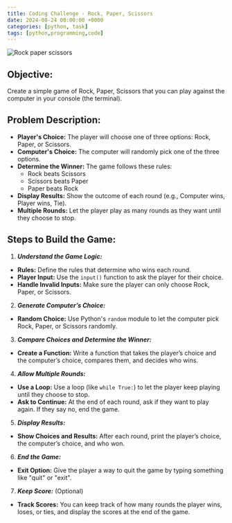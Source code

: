 ```yaml
---
title: Coding Challenge - Rock, Paper, Scissors
date: 2024-08-24 00:00:00 +0000
categories: [python, task]
tags: [python,programming,code]
---
```


![Rock paper scissors](https://upload.wikimedia.org/wikipedia/commons/6/67/Rock-paper-scissors.svg)

## Objective:
Create a simple game of Rock, Paper, Scissors that you can play against the computer in your console (the terminal).

## Problem Description:
- **Player's Choice:** The player will choose one of three options: Rock, Paper, or Scissors.
- **Computer's Choice:** The computer will randomly pick one of the three options.
- **Determine the Winner:** The game follows these rules:
  - Rock beats Scissors
  - Scissors beats Paper
  - Paper beats Rock
- **Display Results:** Show the outcome of each round (e.g., Computer wins, Player wins, Tie).
- **Multiple Rounds:** Let the player play as many rounds as they want until they choose to stop.

## Steps to Build the Game:

1. ***Understand the Game Logic:***
- **Rules:** Define the rules that determine who wins each round.
- **Player Input:** Use the `input()` function to ask the player for their choice.
- **Handle Invalid Inputs:** Make sure the player can only choose Rock, Paper, or Scissors.

2. ***Generate Computer’s Choice:***
- **Random Choice:** Use Python's `random` module to let the computer pick Rock, Paper, or Scissors randomly.

3. ***Compare Choices and Determine the Winner:***
- **Create a Function:** Write a function that takes the player’s choice and the computer’s choice, compares them, and decides who wins.

4. ***Allow Multiple Rounds:***
- **Use a Loop:** Use a loop (like `while True:`) to let the player keep playing until they choose to stop.
- **Ask to Continue:** At the end of each round, ask if they want to play again. If they say no, end the game.

5. ***Display Results:***
- **Show Choices and Results:** After each round, print the player’s choice, the computer’s choice, and who won.

6. ***End the Game:***
- **Exit Option:** Give the player a way to quit the game by typing something like "quit" or "exit".

7. ***Keep Score:*** (Optional) 
- **Track Scores:** You can keep track of how many rounds the player wins, loses, or ties, and display the scores at the end of the game.